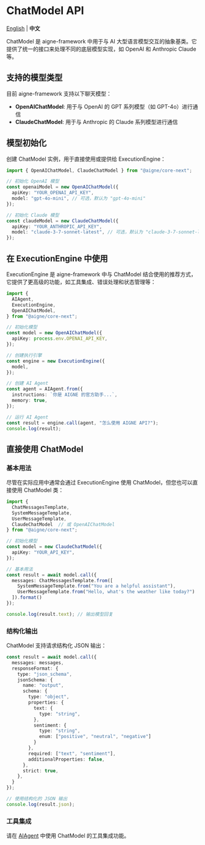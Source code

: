 # ChatModel API

[English](./chat-model.md) | **中文**

ChatModel 是 aigne-framework 中用于与 AI 大型语言模型交互的抽象基类。它提供了统一的接口来处理不同的底层模型实现，如 OpenAI 和 Anthropic Claude 等。

## 支持的模型类型

目前 aigne-framework 支持以下聊天模型：

- **OpenAIChatModel**: 用于与 OpenAI 的 GPT 系列模型（如 GPT-4o）进行通信
- **ClaudeChatModel**: 用于与 Anthropic 的 Claude 系列模型进行通信

## 模型初始化

创建 ChatModel 实例，用于直接使用或提供给 ExecutionEngine：

```typescript
import { OpenAIChatModel, ClaudeChatModel } from "@aigne/core-next";

// 初始化 OpenAI 模型
const openaiModel = new OpenAIChatModel({
  apiKey: "YOUR_OPENAI_API_KEY",
  model: "gpt-4o-mini", // 可选，默认为 "gpt-4o-mini"
});

// 初始化 Claude 模型
const claudeModel = new ClaudeChatModel({
  apiKey: "YOUR_ANTHROPIC_API_KEY",
  model: "claude-3-7-sonnet-latest", // 可选，默认为 "claude-3-7-sonnet-latest"
});
```

## 在 ExecutionEngine 中使用

ExecutionEngine 是 aigne-framework 中与 ChatModel 结合使用的推荐方式，它提供了更高级的功能，如工具集成、错误处理和状态管理等：

```typescript
import {
  AIAgent,
  ExecutionEngine,
  OpenAIChatModel,
} from "@aigne/core-next";

// 初始化模型
const model = new OpenAIChatModel({
  apiKey: process.env.OPENAI_API_KEY,
});

// 创建执行引擎
const engine = new ExecutionEngine({
  model,
});

// 创建 AI Agent
const agent = AIAgent.from({
  instructions: `你是 AIGNE 的官方助手...`,
  memory: true,
});

// 运行 AI Agent
const result = engine.call(agent, "怎么使用 AIGNE API?");
console.log(result);
```

## 直接使用 ChatModel

### 基本用法

尽管在实际应用中通常会通过 ExecutionEngine 使用 ChatModel，但您也可以直接使用 ChatModel 类：

```typescript
import {
  ChatMessagesTemplate,
  SystemMessageTemplate,
  UserMessageTemplate,
  ClaudeChatModel  // 或 OpenAIChatModel
} from "@aigne/core-next";

// 初始化模型
const model = new ClaudeChatModel({
  apiKey: "YOUR_API_KEY",
});

// 基本用法
const result = await model.call({
  messages: ChatMessagesTemplate.from([
    SystemMessageTemplate.from("You are a helpful assistant"),
    UserMessageTemplate.from("Hello, what's the weather like today?")
  ]).format()
});

console.log(result.text); // 输出模型回复
```

### 结构化输出

ChatModel 支持请求结构化 JSON 输出：

```typescript
const result = await model.call({
  messages: messages,
  responseFormat: {
    type: "json_schema",
    jsonSchema: {
      name: "output",
      schema: {
        type: "object",
        properties: {
          text: {
            type: "string",
          },
          sentiment: {
            type: "string",
            enum: ["positive", "neutral", "negative"]
          }
        },
        required: ["text", "sentiment"],
        additionalProperties: false,
      },
      strict: true,
    },
  }
});

// 使用结构化的 JSON 输出
console.log(result.json);
```

### 工具集成

请在 [AIAgent](./ai-agent-api.zh.md) 中使用 ChatModel 的工具集成功能。

